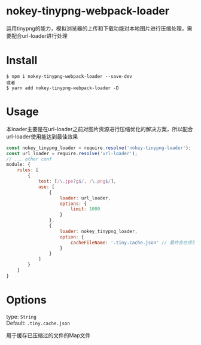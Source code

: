 # nokey-tinypng-webpack-loader
运用tinypng的能力，模拟浏览器的上传和下载功能对本地图片进行压缩处理，需要配合url-loader进行处理

# Install
```
$ npm i nokey-tinypng-webpack-loader --save-dev
或者
$ yarn add nokey-tinypng-webpack-loader -D
```
# Usage
本loader主要是在url-loader之前对图片资源进行压缩优化的解决方案，所以配合url-loader使用能达到最佳效果
```javascript
const nokey_tinypng_loader = require.resolve('nokey-tinypng-loader');
const url_loader = require.resolve('url-loader');
// ... other conf
module: {
    rules: [
        {
            test: [/\.jpe?g$/, /\.png$/],
            use: [
                {
                    loader: url_loader,
                    options: {
                        limit: 1000
                    }
                },
                {
                    loader: nokey_tinypng_loader,
                    option: {
                        cacheFileName: '.tiny.cache.json' // 最终会在项目根目录生成该文件，建议是提交该文件到代码版本管理工具内
                    }
                }
            ]
        }
    ]
}
```

# Options
type: `String`   
Default: `.tiny.cache.json`   

用于缓存已压缩过的文件的Map文件